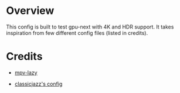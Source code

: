 # Overview

This config is built to test gpu-next with 4K and HDR support. It takes inspiration from few different config files (listed in credits).

# Credits

- [mpv-lazy](https://github.com/hooke007/MPV_lazy)

- [classicjazz's config](https://github.com/classicjazz/mpv-config)
